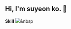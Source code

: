 ## Hi, I'm suyeon ko. 👋

**Skill**
<img src="https://img.shields.io/badge/Python-3766AB?style=flat-square&logo=Python&logoColor=white"/></a>&nbsp

<!--
**KoSuyeon/KoSuyeon** is a ✨ _special_ ✨ repository because its `README.md` (this file) appears on your GitHub profile.

Here are some ideas to get you started:

- 🔭 I’m currently working on ...
- 🌱 I’m currently learning ...
- 👯 I’m looking to collaborate on ...
- 🤔 I’m looking for help with ...
- 💬 Ask me about ...
- 📫 How to reach me: ...
- 😄 Pronouns: ...
- ⚡ Fun fact: ...
-->
